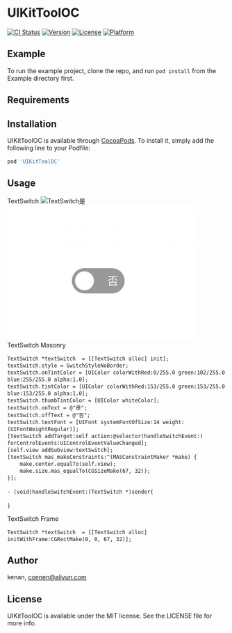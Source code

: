 # UIKitToolOC

[![CI Status](https://img.shields.io/travis/kenan/UIKitToolOC.svg?style=flat)](https://travis-ci.org/kenan/UIKitToolOC)
[![Version](https://img.shields.io/cocoapods/v/UIKitToolOC.svg?style=flat)](https://cocoapods.org/pods/UIKitToolOC)
[![License](https://img.shields.io/cocoapods/l/UIKitToolOC.svg?style=flat)](https://cocoapods.org/pods/UIKitToolOC)
[![Platform](https://img.shields.io/cocoapods/p/UIKitToolOC.svg?style=flat)](https://cocoapods.org/pods/UIKitToolOC)

## Example

To run the example project, clone the repo, and run `pod install` from the Example directory first.

## Requirements

## Installation

UIKitToolOC is available through [CocoaPods](https://cocoapods.org). To install
it, simply add the following line to your Podfile:

```ruby
pod 'UIKitToolOC'
```

## Usage

TextSwitch 
![TextSwitch是](https://github.com/kenan0620/UIKitToolOC/blob/main/Example/UIKitToolOC/TextSwitch%E6%98%AF.jpg)
![TextSwitch否](https://github.com/kenan0620/UIKitToolOC/blob/main/Example/UIKitToolOC/TextSwitch%E5%90%A6.jpg)
TextSwitch Masonry
```
TextSwitch *textSwitch  = [[TextSwitch alloc] init];
textSwitch.style = SwitchStyleNoBorder;
textSwitch.onTintColor = [UIColor colorWithRed:0/255.0 green:102/255.0 blue:255/255.0 alpha:1.0];
textSwitch.tintColor = [UIColor colorWithRed:153/255.0 green:153/255.0 blue:153/255.0 alpha:1.0];
textSwitch.thumbTintColor = [UIColor whiteColor];
textSwitch.onText = @"是";
textSwitch.offText = @"否";
textSwitch.textFont = [UIFont systemFontOfSize:14 weight:(UIFontWeightRegular)];
[textSwitch addTarget:self action:@selector(handleSwitchEvent:) forControlEvents:UIControlEventValueChanged];
[self.view addSubview:textSwitch];
[textSwitch mas_makeConstraints:^(MASConstraintMaker *make) {
    make.center.equalTo(self.view);
    make.size.mas_equalTo(CGSizeMake(67, 32));
}];

- (void)handleSwitchEvent:(TextSwitch *)sender{
    
}
```

TextSwitch Frame
```
TextSwitch *textSwitch  = [[TextSwitch alloc] initWithFrame:CGRectMake(0, 0, 67, 32)];
```

## Author

kenan, coenen@aliyun.com

## License

UIKitToolOC is available under the MIT license. See the LICENSE file for more info.

